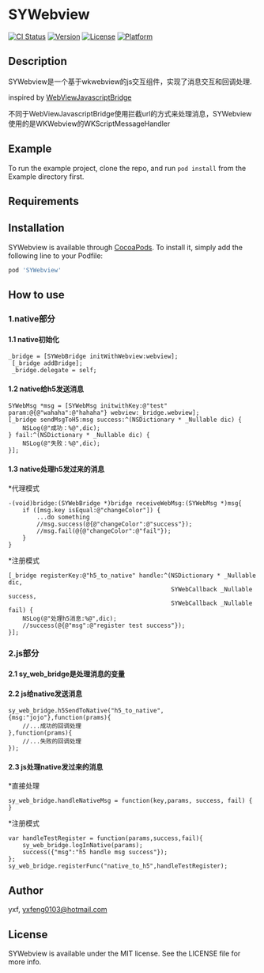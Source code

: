 # SYWebview

[![CI Status](https://img.shields.io/travis/massyxf/SYWebview.svg?style=flat)](https://travis-ci.org/massyxf/SYWebview)
[![Version](https://img.shields.io/cocoapods/v/SYWebview.svg?style=flat)](https://cocoapods.org/pods/SYWebview)
[![License](https://img.shields.io/cocoapods/l/SYWebview.svg?style=flat)](https://cocoapods.org/pods/SYWebview)
[![Platform](https://img.shields.io/cocoapods/p/SYWebview.svg?style=flat)](https://cocoapods.org/pods/SYWebview)

## Description
SYWebview是一个基于wkwebview的js交互组件，实现了消息交互和回调处理.  

inspired by [WebViewJavascriptBridge](https://github.com/marcuswestin/WebViewJavascriptBridge)  

不同于WebViewJavascriptBridge使用拦截url的方式来处理消息，SYWebview使用的是WKWebview的WKScriptMessageHandler

## Example

To run the example project, clone the repo, and run `pod install` from the Example directory first.

## Requirements

## Installation

SYWebview is available through [CocoaPods](https://cocoapods.org). To install
it, simply add the following line to your Podfile:

```ruby
pod 'SYWebview'
```

## How to use
### 1.native部分
#### 1.1 native初始化
```
_bridge = [SYWebBridge initWithWebview:webview];
 [_bridge addBridge];
 _bridge.delegate = self;
```
#### 1.2 native给h5发送消息
```
SYWebMsg *msg = [SYWebMsg initwithKey:@"test" param:@{@"wahaha":@"hahaha"} webview:_bridge.webview];
[_bridge sendMsgToH5:msg success:^(NSDictionary * _Nullable dic) {
    NSLog(@"成功：%@",dic);
} fail:^(NSDictionary * _Nullable dic) {
    NSLog(@"失败：%@",dic);
}];
```
#### 1.3 native处理h5发过来的消息
*代理模式
```
-(void)bridge:(SYWebBridge *)bridge receiveWebMsg:(SYWebMsg *)msg{
    if ([msg.key isEqual:@"changeColor"]) {
        ...do something
        //msg.success(@{@"changeColor":@"success"});
        //msg.fail(@{@"changeColor":@"fail"});
    }
}

```
*注册模式
```
[_bridge registerKey:@"h5_to_native" handle:^(NSDictionary * _Nullable dic,
                                              SYWebCallback _Nullable success,
                                              SYWebCallback _Nullable fail) {
    NSLog(@"处理h5消息:%@",dic);
    //success(@{@"msg":@"register test success"});
}];
```
### 2.js部分
#### 2.1 sy_web_bridge是处理消息的变量 

#### 2.2 js给native发送消息
```
sy_web_bridge.h5SendToNative("h5_to_native",{msg:"jojo"},function(prams){
    //...成功的回调处理
},function(prams){
    //...失败的回调处理
});
```

#### 2.3 js处理native发过来的消息
*直接处理
```
sy_web_bridge.handleNativeMsg = function(key,params, success, fail) {
}
```
*注册模式
```
var handleTestRegister = function(params,success,fail){
    sy_web_bridge.logInNative(params);
    success({"msg":"h5 handle msg success"});
};
sy_web_bridge.registerFunc("native_to_h5",handleTestRegister);
```

## Author

yxf, yxfeng0103@hotmail.com

## License

SYWebview is available under the MIT license. See the LICENSE file for more info.
